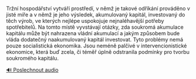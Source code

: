 
Tržní hospodářství vytváří prostředí, v němž je takové odříkání prováděno v jisté míře a v němž je jeho výsledek, akumulovaný kapitál, investovaný do těch výrob, ve kterých nejlépe uspokojuje nejnaléhavější potřeby spotřebitelů. Na tomto místě vyvstávají otázky, zda soukromá akumulace kapitálu může být nahrazena vládní akumulací a jakým způsobem bude vláda dodatečný naakumulovaný kapitál investovat. Tyto problémy nemá pouze socialistická ekonomika. Jsou neméně palčivé v intervencionistické ekonomice, která buď zcela, či téměř úplně odstranila podmínky pro tvorbu soukromého kapitálu.

[🔊 Poslechnout audio](/data/7-paragraphs/audio/chapter_165/para_008-Trn-hospodstv-vytv-prosted-v-nm-je-ta.mp3)
